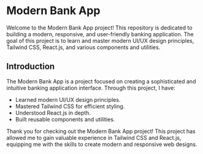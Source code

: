 # Modern Bank App

Welcome to the Modern Bank App project! This repository is dedicated to building a modern, responsive, and user-friendly banking application. The goal of this project is to learn and master modern UI/UX design principles, Tailwind CSS, React.js, and various components and utilities.

## Introduction

The Modern Bank App is a project focused on creating a sophisticated and intuitive banking application interface. Through this project, I have:
- Learned modern UI/UX design principles.
- Mastered Tailwind CSS for efficient styling.
- Understood React.js in depth.
- Built reusable components and utilities.



Thank you for checking out the Modern Bank App project! This project has allowed me to gain valuable experience in Tailwind CSS and React.js, equipping me with the skills to create modern and responsive web designs.